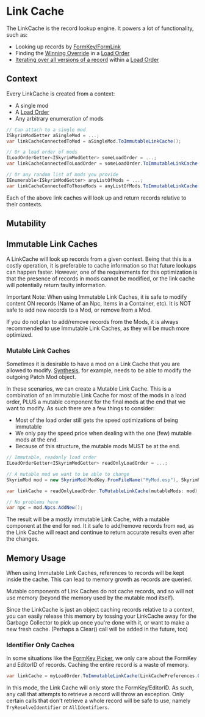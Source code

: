 # Link Cache
The LinkCache is the record lookup engine.  It powers a lot of functionality, such as:
- Looking up records by [FormKey/FormLink](../plugins/ModKey,-FormKey,-FormLink.md#resolves)
- Finding the [Winning Override](Winning-Overrides) in a [Load Order](../loadorder/index.md)
- [Iterating over all versions of a record](Previous-Override-Iteration) within a [Load Order](../loadorder/index.md)

## Context
Every LinkCache is created from a context:
- A single mod
- A [Load Order](../loadorder/index.md)
- Any arbitrary enumeration of mods

```cs
// Can attach to a single mod
ISkyrimModGetter aSingleMod = ...;
var linkCacheConnectedToMod = aSingleMod.ToImmutableLinkCache();

// Or a load order of mods
ILoadOrderGetter<ISkyrimModGetter> someLoadOrder = ...;
var linkCacheConnectedToLoadOrder = someLoadOrder.ToImmutableLinkCache();

// Or any random list of mods you provide
IEnumerable<ISkyrimModGetter> anyListOfMods = ...;
var linkCacheConnectedToThoseMods = anyListOfMods.ToImmutableLinkCache();
```

Each of the above link caches will look up and return records relative to their contexts.

## Mutability
## Immutable Link Caches
A LinkCache will look up records from a given context.  Being that this is a costly operation, it is preferable to cache information so that future lookups can happen faster.  However, one of the requirements for this optimization is that the presence of records in mods cannot be modified, or the link cache will potentially return faulty information.  

Important Note:  When using Immutable Link Caches, it is safe to modify content ON records (Name of an Npc, Items in a Container, etc).  It is NOT safe to add new records to a Mod, or remove from a Mod.

If you do not plan to add/remove records from the Mods, it is always recommended to use Immutable Link Caches, as they will be much more optimized.

### Mutable Link Caches
Sometimes it is desirable to have a mod on a Link Cache that you are allowed to modify.  [Synthesis](https://github.com/Mutagen-Modding/Synthesis), for example, needs to be able to modify the outgoing Patch Mod object.

In these scenarios, we can create a Mutable Link Cache.  This is a combination of an Immutable Link Cache for most of the mods in a load order, PLUS a mutable component for the final mods at the end that we want to modify.  As such there are a few things to consider:
- Most of the load order still gets the speed optimizations of being immutable
- We only pay the speed price when dealing with the one (few) mutable mods at the end.
- Because of this structure, the mutable mods MUST be at the end.

```cs
// Immutable, readonly load order
ILoadOrderGetter<ISkyrimModGetter> readOnlyLoadOrder = ...;

// A mutable mod we want to be able to change
SkyrimMod mod = new SkyrimMod(ModKey.FromFileName("MyMod.esp"), SkyrimRelease.SkyrimSE);

var linkCache = readOnlyLoadOrder.ToMutableLinkCache(mutableMods: mod);

// No problems here
var npc = mod.Npcs.AddNew();
```

The result will be a mostly immutable Link Cache, with a mutable component at the end for `mod`.  It it safe to add/remove records from `mod`, as the Link Cache will react and continue to return accurate results even after the changes.

## Memory Usage
When using Immutable Link Caches, references to records will be kept inside the cache.  This can lead to memory growth as records are queried.

Mutable components of Link Caches do not cache records, and so will not use memory (beyond the memory used by the mutable mod itself).

Since the LinkCache is just an object caching records relative to a context, you can easily release this memory by tossing your LinkCache away for the Garbage Collector to pick up once you're done with it, or want to make a new fresh cache.  (Perhaps a Clear() call will be added in the future, too)

### Identifier Only Caches
In some situations like the [FormKey Picker](../wpf/FormKey-Picker.md), we only care about the FormKey and EditorID of records.  Caching the entire record is a waste of memory.

```cs
var linkCache = myLoadOrder.ToImmutableLinkCache(LinkCachePreferences.OnlyIdentifiers());
```

In this mode, the Link Cache will only store the FormKey/EditorID.  As such, any call that attempts to retrieve a record will throw an exception. Only certain calls that don't retrieve a whole record will be safe to use, namely `TryResolveIdentifier` or `AllIdentifiers`.
